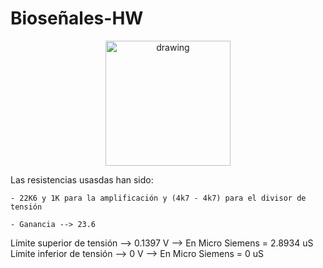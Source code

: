 # Bioseñales-HW

<p align="center">
<img src="https://user-images.githubusercontent.com/46607004/154055355-a45a597b-4c16-4460-a285-ad0554636bdf.png" alt="drawing" width="200"/>
</p>

Las resistencias usasdas han sido:
	
	- 22K6 y 1K para la amplificación y (4k7 - 4k7) para el divisor de tensión
	
	- Ganancia --> 23.6

Límite superior de tensión --> 0.1397 V --> En Micro Siemens = 2.8934 uS
Límite inferior de tensión -->      0 V --> En Micro Siemens =      0 uS
